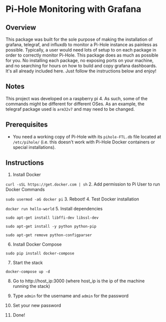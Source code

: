# Pi-Hole Monitoring with Grafana #

## Overview ##
This package was built for the sole purpose of making the installation of grafana, telegraf, and influxdb to monitor a Pi-Hole instance as painless as possible. Typically, a user would need lots of setup to on each package in order to correctly monitor Pi-Hole. This package does as much as possible for you. No installing each package, no exposing ports on your machine, and no searching for hours on how to build and copy grafana dashboards. It's all already included here. Just follow the instructions below and enjoy!

## Notes ##
This project was developed on a raspberry pi 4. As such, some of the commands might be different for different OSes. As an example, the telegraf package used is `arm32v7` and may need to be changed.

## Prerequisites ##
- You need a working copy of Pi-Hole with its `pihole-FTL.db` file located at `/etc/pihole/` (i.e. this doesn't work with Pi-Hole Docker containers or special installations).

## Instructions ##
1. Install Docker

  `curl -sSL https://get.docker.com | sh`
2. Add permission to Pi User to run Docker Commands

  `sudo usermod -aG docker pi`
3. Reboot!
4. Test Docker installation

  `docker run hello-world`
5. Install dependencies

  `sudo apt-get install libffi-dev libssl-dev`

  `sudo apt-get install -y python python-pip`

  `sudo apt-get remove python-configparser`

6. Install Docker Compose

  `sudo pip install docker-compose`

7. Start the stack

  `docker-compose up -d`

8. Go to http://host_ip:3000 (where host_ip is the ip of the machine running the stack)

9. Type `admin` for the username and `admin` for the password

10. Set your new password

11. Done!

